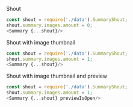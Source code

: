 Shout

```js
const shout = require('./data').SummaryShout;
shout.summary.images.amount = 0;
<Summary {...shout}/>
```

Shout with image thumbnail

```js
const shout = require('./data').SummaryShout;
shout.summary.images.amount = 1;
<Summary {...shout}/>
```

Shout with image thumbnail and preview

```js
const shout = require('./data').SummaryShout;
shout.summary.images.amount = 1;
<Summary {...shout} previewIsOpen/>
```
